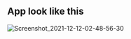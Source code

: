 ## App look like this
 ![Screenshot_2021-12-12-02-48-56-30](https://user-images.githubusercontent.com/70357675/145691509-1f3afd9b-da24-4057-ac0f-0fdf977fceb4.jpg)

   
